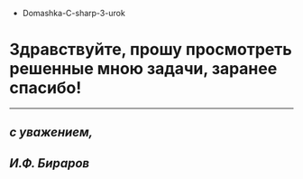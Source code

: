 * Domashka-C-sharp-3-urok

# Здравствуйте, прошу просмотреть решенные мною задачи, заранее спасибо!
------

 ## *с уважением,*
 ## *И.Ф. Бираров* 
